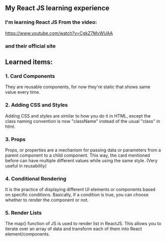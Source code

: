 ## My React JS learning experience
### I'm learning React JS From the video:
https://www.youtube.com/watch?v=CgkZ7MvWUAA
### and their official site


## Learned items:

### 1. Card Components
They are reusable components, for now they're static that shows same value every time.
### 2. Adding CSS and Styles
Adding CSS and styles are similar to how you do it in HTML, except the class naming convention is now "className" instead of the usual "class" in html.
### 3. Props
Props, or properties are a mechanism for passing data or parameters from a parent component to a child component. This way, the card mentioned before can have multiple different values while using the same style. (Very useful in reusability)
### 4. Conditional Rendering
It is the practice of displaying different UI elements or components based on specific conditions. Basically, if a condition is true, you can choose whether to render the component or not.
### 5. Render Lists
The map() function of JS is used to render list in ReactJS.  This allows you to iterate over an array of data and transform each of them into React element/components.